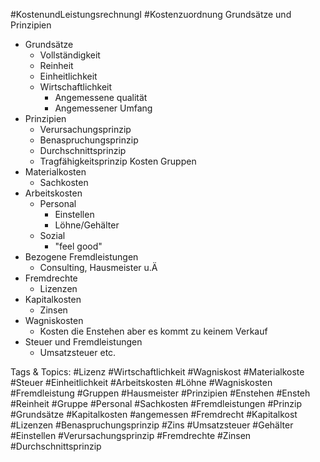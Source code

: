  #KostenundLeistungsrechnungI #Kostenzuordnung Grundsätze und Prinzipien
  - Grundsätze
    - Vollständigkeit
    - Reinheit
    - Einheitlichkeit
    - Wirtschaftlichkeit
      - Angemessene qualität
      - Angemessener Umfang
  - Prinzipien
    - Verursachungsprinzip
    - Benaspruchungsprinzip
    - Durchschnittsprinzip
    - Tragfähigkeitsprinzip
 Kosten Gruppen
  - Materialkosten
    - Sachkosten
  - Arbeitskosten
    - Personal
      - Einstellen
      - Löhne/Gehälter
    - Sozial
      - "feel good"
  - Bezogene Fremdleistungen
    - Consulting, Hausmeister u.Ä
  - Fremdrechte
    - Lizenzen
  - Kapitalkosten
    - Zinsen
  - Wagniskosten
    - Kosten die Enstehen aber 
  es kommt zu keinem Verkauf
  - Steuer und Fremdleistungen
    - Umsatzsteuer etc.

   Tags & Topics:
   #Lizenz
   #Wirtschaftlichkeit
   #Wagniskost
   #Materialkoste
   #Steuer
   #Einheitlichkeit
   #Arbeitskosten
   #Löhne
   #Wagniskosten
   #Fremdleistung
   #Gruppen
   #Hausmeister
   #Prinzipien
   #Enstehen
   #Ensteh
   #Reinheit
   #Gruppe
   #Personal
   #Sachkosten
   #Fremdleistungen
   #Prinzip
   #Grundsätze
   #Kapitalkosten
   #angemessen
   #Fremdrecht
   #Kapitalkost
   #Lizenzen
   #Benaspruchungsprinzip
   #Zins
   #Umsatzsteuer
   #Gehälter
   #Einstellen
   #Verursachungsprinzip
   #Fremdrechte
   #Zinsen
   #Durchschnittsprinzip